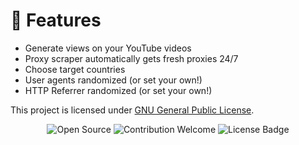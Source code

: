 # 🎉 Features
- Generate views on your YouTube videos
- Proxy scraper automatically gets fresh proxies 24/7
- Choose target countries
- User agents randomized (or set your own!)
- HTTP Referrer randomized (or set your own!)

This project is licensed under [GNU General Public License](https://github.com/k2-g/Youtube-viewbot/blob/master/LICENSE).

<p align="center">
  <img src="https://badges.frapsoft.com/os/v1/open-source.svg?v=103" alt="Open Source">
  <img src="https://img.shields.io/badge/contributions-welcome-brightgreen.svg?style=flat" alt="Contribution Welcome">
  <img src="https://img.shields.io/badge/License-GPLv3-blue.svg" alt="License Badge">
</p>
